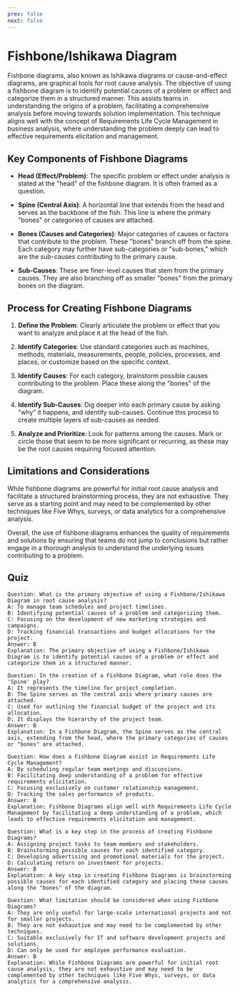 ```yaml
---
prev: false
next: false
---
```


# Fishbone/Ishikawa Diagram

Fishbone diagrams, also known as Ishikawa diagrams or cause-and-effect diagrams, are graphical tools for root cause analysis. The objective of using a fishbone diagram is to identify potential causes of a problem or effect and categorize them in a structured manner. This assists teams in understanding the origins of a problem, facilitating a comprehensive analysis before moving towards solution implementation. This technique aligns well with the concept of Requirements Life Cycle Management in business analysis, where understanding the problem deeply can lead to effective requirements elicitation and management.

## Key Components of Fishbone Diagrams

- **Head (Effect/Problem)**: The specific problem or effect under analysis is stated at the "head" of the fishbone diagram. It is often framed as a question.
- **Spine (Central Axis)**: A horizontal line that extends from the head and serves as the backbone of the fish. This line is where the primary "bones" or categories of causes are attached.

- **Bones (Causes and Categories)**: Major categories of causes or factors that contribute to the problem. These "bones" branch off from the spine. Each category may further have sub-categories or "sub-bones," which are the sub-causes contributing to the primary cause.

- **Sub-Causes**: These are finer-level causes that stem from the primary causes. They are also branching off as smaller "bones" from the primary bones on the diagram.

## Process for Creating Fishbone Diagrams

1. **Define the Problem**: Clearly articulate the problem or effect that you want to analyze and place it at the head of the fish.

2. **Identify Categories**: Use standard categories such as machines, methods, materials, measurements, people, policies, processes, and places, or customize based on the specific context.

3. **Identify Causes**: For each category, brainstorm possible causes contributing to the problem. Place these along the "bones" of the diagram.

4. **Identify Sub-Causes**: Dig deeper into each primary cause by asking “why” it happens, and identify sub-causes. Continue this process to create multiple layers of sub-causes as needed.

5. **Analyze and Prioritize**: Look for patterns among the causes. Mark or circle those that seem to be more significant or recurring, as these may be the root causes requiring focused attention.

## Limitations and Considerations

While fishbone diagrams are powerful for initial root cause analysis and facilitate a structured brainstorming process, they are not exhaustive. They serve as a starting point and may need to be complemented by other techniques like Five Whys, surveys, or data analytics for a comprehensive analysis.

Overall, the use of fishbone diagrams enhances the quality of requirements and solutions by ensuring that teams do not jump to conclusions but rather engage in a thorough analysis to understand the underlying issues contributing to a problem.

## Quiz

```quiz
Question: What is the primary objective of using a Fishbone/Ishikawa Diagram in root cause analysis?
A: To manage team schedules and project timelines.
B: Identifying potential causes of a problem and categorizing them.
C: Focusing on the development of new marketing strategies and campaigns.
D: Tracking financial transactions and budget allocations for the project.
Answer: B
Explanation: The primary objective of using a Fishbone/Ishikawa Diagram is to identify potential causes of a problem or effect and categorize them in a structured manner.

Question: In the creation of a Fishbone Diagram, what role does the 'Spine' play?
A: It represents the timeline for project completion.
B: The Spine serves as the central axis where primary causes are attached.
C: Used for outlining the financial budget of the project and its allocation.
D: It displays the hierarchy of the project team.
Answer: B
Explanation: In a Fishbone Diagram, the Spine serves as the central axis, extending from the head, where the primary categories of causes or "bones" are attached.

Question: How does a Fishbone Diagram assist in Requirements Life Cycle Management?
A: By scheduling regular team meetings and discussions.
B: Facilitating deep understanding of a problem for effective requirements elicitation.
C: Focusing exclusively on customer relationship management.
D: Tracking the sales performance of products.
Answer: B
Explanation: Fishbone Diagrams align well with Requirements Life Cycle Management by facilitating a deep understanding of a problem, which leads to effective requirements elicitation and management.

Question: What is a key step in the process of creating Fishbone Diagrams?
A: Assigning project tasks to team members and stakeholders.
B: Brainstorming possible causes for each identified category.
C: Developing advertising and promotional materials for the project.
D: Calculating return on investment for projects.
Answer: B
Explanation: A key step in creating Fishbone Diagrams is brainstorming possible causes for each identified category and placing these causes along the "bones" of the diagram.

Question: What limitation should be considered when using Fishbone Diagrams?
A: They are only useful for large-scale international projects and not for smaller projects.
B: They are not exhaustive and may need to be complemented by other techniques.
C: Suitable exclusively for IT and software development projects and solutions.
D: Can only be used for employee performance evaluation.
Answer: B
Explanation: While Fishbone Diagrams are powerful for initial root cause analysis, they are not exhaustive and may need to be complemented by other techniques like Five Whys, surveys, or data analytics for a comprehensive analysis.

```
